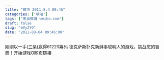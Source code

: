 ```yaml
---
title: "微博 2011.8.4 09:46"
categories: ["嘀咕"]
tags: ["来自微博 weibo.com"]
draft: false
slug: "eVyJYO"
date: "2011-08-04 09:46:00"
---
```


<p>刚刚以一手(三条)赢得61220筹码 德克萨斯扑克新鲜事聪明人的游戏，挑战您的智商！开始游戏O网页链接 ​​​​</p>
